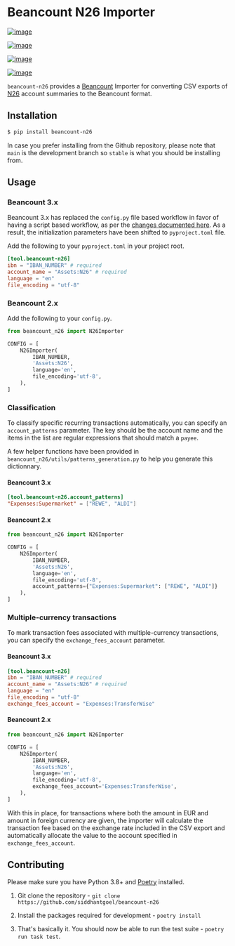# Beancount N26 Importer

[![image](https://github.com/siddhantgoel/beancount-n26/workflows/beancount-n26/badge.svg)](https://github.com/siddhantgoel/beancount-n26/workflows/beancount-n26/badge.svg)

[![image](https://img.shields.io/pypi/v/beancount-n26.svg)](https://pypi.python.org/pypi/beancount-n26)

[![image](https://img.shields.io/pypi/pyversions/beancount-n26.svg)](https://pypi.python.org/pypi/beancount-n26)

[![image](https://img.shields.io/badge/code%20style-black-000000.svg)](https://github.com/psf/black)

`beancount-n26` provides a [Beancount] Importer for converting CSV exports of
[N26] account summaries to the Beancount format.

## Installation

```sh
$ pip install beancount-n26
```

In case you prefer installing from the Github repository, please note that
`main` is the development branch so `stable` is what you should be installing
from.

## Usage

### Beancount 3.x

Beancount 3.x has replaced the `config.py` file based workflow in favor of having a
script based workflow, as per the [changes documented here]. As a result, the
initialization parameters have been shifted to `pyproject.toml` file.

Add the following to your `pyproject.toml` in your project root.

```toml
[tool.beancount-n26]
ibn = "IBAN_NUMBER" # required
account_name = "Assets:N26" # required
language = "en"
file_encoding = "utf-8"
```

### Beancount 2.x

Add the following to your `config.py`.

```python
from beancount_n26 import N26Importer

CONFIG = [
    N26Importer(
        IBAN_NUMBER,
        'Assets:N26',
        language='en',
        file_encoding='utf-8',
    ),
]
```

### Classification

To classify specific recurring transactions automatically, you can specify an
`account_patterns` parameter. The key should be the account name and the items in the
list are regular expressions that should match a `payee`.

A few helper functions have been provided in
`beancount_n26/utils/patterns_generation.py` to help you generate this dictionnary.

#### Beancount 3.x

```toml
[tool.beancount-n26.account_patterns]
"Expenses:Supermarket" = ["REWE", "ALDI"]
```

#### Beancount 2.x

```python
from beancount_n26 import N26Importer

CONFIG = [
    N26Importer(
        IBAN_NUMBER,
        'Assets:N26',
        language='en',
        file_encoding='utf-8',
        account_patterns={"Expenses:Supermarket": ["REWE", "ALDI"]}
    ),
]
```

### Multiple-currency transactions

To mark transaction fees associated with multiple-currency transactions, you can
specify the `exchange_fees_account` parameter.

#### Beancount 3.x

```toml
[tool.beancount-n26]
ibn = "IBAN_NUMBER" # required
account_name = "Assets:N26" # required
language = "en"
file_encoding = "utf-8"
exchange_fees_account = "Expenses:TransferWise"
```

#### Beancount 2.x

```python
from beancount_n26 import N26Importer

CONFIG = [
    N26Importer(
        IBAN_NUMBER,
        'Assets:N26',
        language='en',
        file_encoding='utf-8',
        exchange_fees_account='Expenses:TransferWise',
    ),
]
```

With this in place, for transactions where both the amount in EUR and amount in
foreign currency are given, the importer will calculate the transaction fee
based on the exchange rate included in the CSV export and automatically allocate
the value to the account specified in `exchange_fees_account`.

## Contributing

Please make sure you have Python 3.8+ and [Poetry] installed.

1. Git clone the repository -
   `git clone https://github.com/siddhantgoel/beancount-n26`

2. Install the packages required for development -
   `poetry install`

3. That's basically it. You should now be able to run the test suite -
   `poetry run task test`.

[Beancount]: http://furius.ca/beancount/
[N26]: https://n26.com/
[Poetry]: https://python-poetry.org/
[changes documented here]: https://docs.google.com/document/d/1O42HgYQBQEna6YpobTqszSgTGnbRX7RdjmzR2xumfjs/edit#heading=h.hjzt0c6v8pfs

